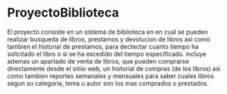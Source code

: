 # ProyectoBiblioteca
El proyecto consiste en un sistema de biblioteca en en cual se pueden realizar busqueda de libros, prestamos y devolucion de libros
asi como tambien el historial de prestamos, para dectectar cuanto tiempo ha solicitado el libro o si se ha excedido del tiempo
especificado.
incluye ademas un apartado de venta de libros, que pueden comprarse directamente desde el sitiio web, un historial de compras (de los libros) 
asi como tambien reportes semanales y mensuales para saber cuales libros segun su categoria, tema u autor son los mas comprados o prestados.
